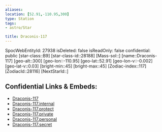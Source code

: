 ```yaml
---
aliases: 
location: [52.91,-110.95,300]
type: Station
tags:
- astro/Star

title: Draconis-117
---
```

SpocWebEntityId: 27938
isDeleted: false
isReadOnly: false
confidential: public
[star-class::B9]
[star-class-id::28188]
[Mass-sol::]
[name::Draconis-117]
[geo-alt::300]
[geo-lon::-110.95]
[geo-lat::52.91]
[geo-lon-v::-0.002]
[geo-lat-v::0.03]
[bright-min::45]
[bright-max::45]
[Zodiac-index::117]
[ZodiacId::28116]
[NextStarId::]



## Confidential Links & Embeds: 
- [Draconis-117](../../../_public/astro/Star/Draconis-117.md) 
- [Draconis-117.internal](../../../_internal/astro/Star/Draconis-117.internal.md) 
- [Draconis-117.protect](../../../_protect/astro/Star/Draconis-117.protect.md) 
- [Draconis-117.private](../../../_private/astro/Star/Draconis-117.private.md) 
- [Draconis-117.personal](../../../_personal/astro/Star/Draconis-117.personal.md) 
- [Draconis-117.secret](../../../_secret/astro/Star/Draconis-117.secret.md)

